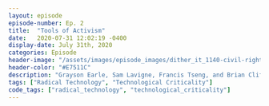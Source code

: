 ```yaml
---
layout: episode
episode-number: Ep. 2
title:  "Tools of Activism"
date:   2020-07-31 12:02:19 -0400
display-date: July 31th, 2020
categories: Episode
header-image: "/assets/images/episode_images/dither_it_1140-civil-rights-movements-1963-march.imgcache.rev0592dbf1fe2616b4f127a4f315f14d10.jpg"
header-color: "#E7511C"
description: "Grayson Earle, Sam Lavigne, Francis Tseng, and Brian Clifton describe the tools they have created to subvert digital hegemony and aid in global protest"
tags: ["Radical Technology", "Technological Criticality"]
code_tags: ["radical_technology", "technological_criticality"]
---
```

